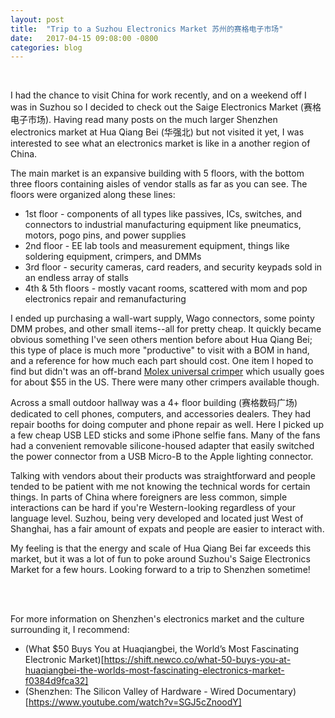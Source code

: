```yaml
---
layout: post
title:  "Trip to a Suzhou Electronics Market 苏州的赛格电子市场"
date:   2017-04-15 09:08:00 -0800
categories: blog
---
```


<br>

I had the chance to visit China for work recently, and on a weekend off I was in Suzhou so I decided to check out the Saige Electronics Market (赛格电子市场). Having read many posts on the much larger Shenzhen electronics market at Hua Qiang Bei (华强北) but not visited it yet, I was interested to see what an electronics market is like in a another region of China.

The main market is an expansive building with 5 floors, with the bottom three floors containing aisles of vendor stalls as far as you can see. The floors were organized along these lines:
* 1st floor - components of all types like passives, ICs, switches, and connectors to industrial manufacturing equipment like pneumatics, motors, pogo pins, and power supplies
* 2nd floor - EE lab tools and measurement equipment, things like soldering equipment, crimpers, and DMMs
* 3rd floor - security cameras, card readers, and security keypads sold in an endless array of stalls
* 4th & 5th floors - mostly vacant rooms, scattered with mom and pop electronics repair and remanufacturing

I ended up purchasing a wall-wart supply, Wago connectors, some pointy DMM probes, and other small items--all for pretty cheap. It quickly became obvious something I've seen others mention before about Hua Qiang Bei; this type of place is much more "productive" to visit with a BOM in hand, and a reference for how much each part should cost. One item I hoped to find but didn't was an off-brand [Molex universal crimper](https://www.amazon.com/Molex-63811-1000-Service-Grade-Crimping/dp/B00OVF2AKI) which usually goes for about $55 in the US. There were many other crimpers available though.

Across a small outdoor hallway was a 4+ floor building (赛格数码广场) dedicated to cell phones, computers, and accessories dealers. They had repair booths for doing computer and phone repair as well. Here I picked up a few cheap USB LED sticks and some iPhone selfie fans. Many of the fans had a convenient removable silicone-housed adapter that easily switched the power connector from a USB Micro-B to the Apple lighting connector.

Talking with vendors about their products was straightforward and people tended to be patient with me not knowing the technical words for certain things. In parts of China where foreigners are less common, simple interactions can be hard if you're Western-looking regardless of your language level. Suzhou, being very developed and located just West of Shanghai, has a fair amount of expats and people are easier to interact with.

My feeling is that the energy and scale of Hua Qiang Bei far exceeds this market, but it was a lot of fun to poke around Suzhou's Saige Electronics Market for a few hours. Looking forward to a trip to Shenzhen sometime!

<br>
<br>

For more information on Shenzhen's electronics market and the culture surrounding it, I recommend:
* (What $50 Buys You at Huaqiangbei, the World’s Most Fascinating Electronic Market)[https://shift.newco.co/what-50-buys-you-at-huaqiangbei-the-worlds-most-fascinating-electronics-market-f0384d9fca32]
* (Shenzhen: The Silicon Valley of Hardware - Wired Documentary)[https://www.youtube.com/watch?v=SGJ5cZnoodY]
